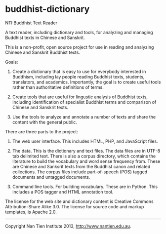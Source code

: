 buddhist-dictionary
===============================================================================
NTI Buddhist Text Reader

A text reader, including dictionary and tools, for analyzing and managing Buddhist texts
in Chinese and Sanskrit.

This is a non-profit, open source project for use in reading and analyzing 
Chinese and Sanskrit Buddhist texts.

Goals:

1. Create a dictionary that is easy to use for everybody interested in Buddhism, 
   including lay people reading Buddhist texts, students, translators, and academics.
   Importantly, the goal is to create useful tools rather than authoritative definitions of terms.

2. Create tools that are useful for lingustic analysis of Buddhist texts, including 
   identification of specialist Buddhist terms and comparison of Chinese and
   Sanskrit texts.

3. Use the tools to analyze and annotate a number of texts and share the content 
   with the general public.

There are three parts to the project:

1. The web user interface. This includes HTML, PHP, and JavaScript files.

2. The data. This is the dictionary and text files. The data files are in UTF-8 tab
   delimited text. There is also a corpus directory, which contains the literature
   to build the vocabulary and word sense frequency from. These are Chinese and 
   Sanksrit texts from the Buddhist canon and related collections. The corpus 
   files include part-of-speech (POS) tagged documents and untagged documents.

3. Command line tools. For building vocabulary. These are in Python. This includes
   a POS tagger and HTML annotation tool.

The license for the web site and dictionary content is Creative Commons 
Attribution-Share Alike 3.0. The license for source code and markup templates, 
is Apache 2.0.

-------------------------------------------------------------------------------
Copyright Nan Tien Institute 2013, http://www.nantien.edu.au.

